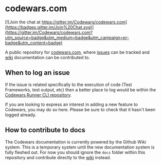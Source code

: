 # codewars.com

[![Join the chat at https://gitter.im/Codewars/codewars.com](https://badges.gitter.im/Join%20Chat.svg)](https://gitter.im/Codewars/codewars.com?utm_source=badge&utm_medium=badge&utm_campaign=pr-badge&utm_content=badge)

A public repository for [codewars.com](https://www.codewars.com/), where [issues](https://github.com/Codewars/codewars.com/issues) can be tracked and [wiki](https://github.com/Codewars/codewars.com/wiki) documentation can be contributed to.

## When to log an issue

If the issue is related specifically to the execution of code (Test Frameworks, test output, etc) then a better place to log would be within the [Codewars Runner CLI repository](https://github.com/Codewars/codewars-runner-cli/issues).

If you are looking to express an interest in adding a new feature to Codewars, you may do so here. Please be sure to check that it hasn't been logged already.

## How to contribute to docs

The Codewars documentation is currently powered by the Github Wiki system. This is a temporary system until the new documentation system is fully fleshed out. For now you should ignore the `docs` folder within this repository and contribute directly to the [wiki](https://github.com/Codewars/codewars.com/wiki) instead.
